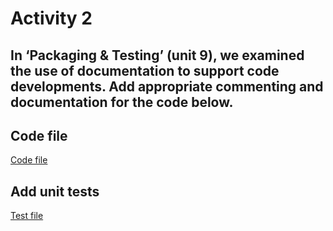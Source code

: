 # Activity 2
## In ‘Packaging & Testing’ (unit 9), we examined the use of documentation to support code developments. Add appropriate commenting and documentation for the code below.

## Code file
[Code file](code.py)

## Add unit tests
[Test file](test_code.py)

